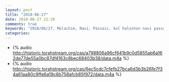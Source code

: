 ```yaml
---
layout: post
title: "2010-06-27"
date: 2010-06-27 22:19
comments: true
keywords: "2010/06/27, Melachim, Navi, Passaic, kol haloshon navi passaic, navi" 
categories: 
---
```


 * {% audio http://historic.torahstream.org/cas/a798806a96cf641b9c0d5855ab6a162de77de55a0bc87df4163c8bec68403b38/data.m4a %}
 * {% audio http://historic.torahstream.org/cas/6ec5cdc7cfefb27bca6d3b3b26fe7f34a61aa80c9ffe6a19c6b758afcb85f972/data.m4a %}

